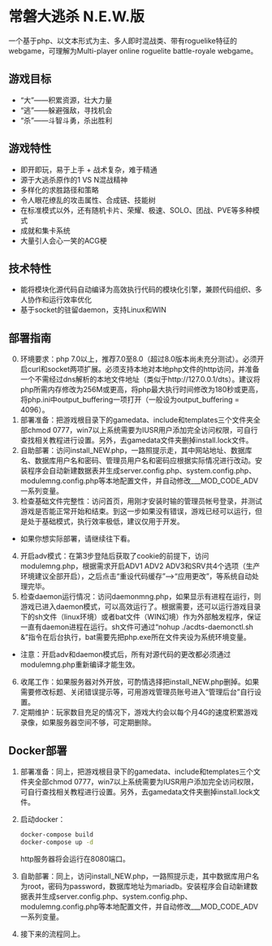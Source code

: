 ﻿# 常磐大逃杀 N.E.W.版

一个基于php、以文本形式为主、多人即时混战类、带有roguelike特征的webgame，可理解为Multi-player online roguelite battle-royale webgame。

## 游戏目标

- “大”——积累资源，壮大力量
- “逃”——躲避强敌，寻找机会
- “杀”——斗智斗勇，杀出胜利

## 游戏特性

- 即开即玩，易于上手 + 战术复杂，难于精通
- 源于大逃杀原作的1 VS N混战精神
- 多样化的求胜路径和策略
- 令人眼花缭乱的攻击属性、合成链、技能树
- 在标准模式以外，还有随机卡片、荣耀、极速、SOLO、团战、PVE等多种模式
- 成就和集卡系统
- 大量引人会心一笑的ACG梗

## 技术特性

- 能将模块化源代码自动编译为高效执行代码的模块化引擎，兼顾代码组织、多人协作和运行效率优化
- 基于socket的驻留daemon，支持Linux和WIN

## 部署指南

0. 环境要求：php 7.0以上，推荐7.0至8.0（超过8.0版本尚未充分测试）。必须开启curl和socket两项扩展。必须支持本地对本地php文件的http访问，并准备一个不需经过dns解析的本地文件地址（类似于http://127.0.0.1/dts）。建议将php所需内存修改为256M或更高，将php最大执行时间修改为180秒或更高，将php.ini中output_buffering一项打开（一般设为output_buffering = 4096）。
1. 部署准备：把游戏根目录下的gamedata、include和templates三个文件夹全部chmod 0777，win7以上系统需要为IUSR用户添加完全访问权限，可自行查找相关教程进行设置。另外，去gamedata文件夹删掉install.lock文件。
2. 自助部署：访问install_NEW.php，一路照提示走，其中网站地址、数据库名、数据库用户名和密码、管理员用户名和密码应根据实际情况进行改动。安装程序会自动新建数据表并生成server.config.php、system.config.php、modulemng.config.php等本地配置文件，并自动修改___MOD_CODE_ADV一系列变量。
3. 检查基础文件完整性：访问首页，用刚才安装时输的管理员帐号登录，并测试游戏是否能正常开始和结束。到这一步如果没有错误，游戏已经可以运行，但是处于基础模式，执行效率极低，建议仅用于开发。

- 如果你想实际部署，请继续往下看。

4. 开启adv模式：在第3步登陆后获取了cookie的前提下，访问modulemng.php，根据需求开启ADV1 ADV2 ADV3和SRV共4个选项（生产环境建议全部开启），之后点击“重设代码缓存”-->“应用更改”，等系统自动处理完毕。
5. 检查daemon运行情况：访问daemonmng.php，如果显示有进程在运行，则游戏已进入daemon模式，可以高效运行了。根据需要，还可以运行游戏目录下的sh文件（linux环境）或者bat文件（WIN幻境）作为外部触发程序，保证一直有daemon进程在运行。sh文件可通过“nohup ./acdts-daemonctl.sh &”指令在后台执行，bat需要先把php.exe所在文件夹设为系统环境变量。

- 注意：开启adv和daemon模式后，所有对源代码的更改都必须通过modulemng.php重新编译才能生效。

6. 收尾工作：如果服务器对外开放，可酌情选择把install_NEW.php删掉。如果需要修改标题、关闭错误提示等，可用游戏管理员账号进入“管理后台”自行设置。
7. 定期维护：玩家数目充足的情况下，游戏大约会以每个月4G的速度积累游戏录像，如果服务器空间不够，可定期删除。

## Docker部署

1. 部署准备：同上，把游戏根目录下的gamedata、include和templates三个文件夹全部chmod 0777，win7以上系统需要为IUSR用户添加完全访问权限，可自行查找相关教程进行设置。另外，去gamedata文件夹删掉install.lock文件。
2. 启动docker：

    ```bash
    docker-compose build
    docker-compose up -d
    ```

    http服务器将会运行在8080端口。

3. 自助部署：同上，访问install_NEW.php，一路照提示走，其中数据库用户名为root，密码为password，数据库地址为mariadb。安装程序会自动新建数据表并生成server.config.php、system.config.php、modulemng.config.php等本地配置文件，并自动修改___MOD_CODE_ADV一系列变量。

4. 接下来的流程同上。